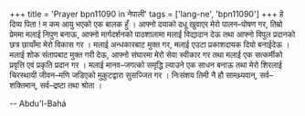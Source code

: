 +++
title = 'Prayer bpn11090 in नेपाली'
tags = ['lang-ne', 'bpn11090']
+++
हे दिव्य पिता ! म कम आयु भएको एक बालक हुँ । आफ्नो दयाको दधू खुवाएर मेरो पालन–पोषण गर, तिम्रो प्रेममा मलाई निपुण बनाऊ, आफ्नो मार्गदर्शनको पाठशालामा मलाई विद्यादान देऊ तथा आफ्नो विपुल प्रदानको छत्र छायाँमा मेरो विकास गर । मलाई अन्धकारबाट मुक्त गर, मलाई एउटा प्रकाशदायक दियो बनाईदेऊ । मलाई शोक संतापबाट मुक्त गरी देऊ, आफ्नो संघारमा मेरो सेवा स्वीकार गर तथा मलाई एक सत्कर्मीको प्रवृत्ति एवं प्रकृति प्रदान गर । मलाई मानव–जगत्को समृद्धि ल्याउने एक साधन बनाऊ तथा मेरो शिरलाई चिरस्थायी जीवन–मणि जडिएको मुकुटद्वारा सुसज्जित गर । निःसंशय तिमी नै हौ सामथ्र्यवान्, सर्व–शक्तिमान्, सर्व–द्रष्टा तथा श्रोता ।

-- Abdu'l-Bahá
